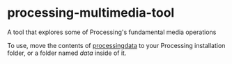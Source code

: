 # processing-multimedia-tool
A tool that explores some of Processing's fundamental media operations

To use, move the contents of [processingdata](./processingdata) to your Processing installation folder, or a folder named _data_ inside of it.
